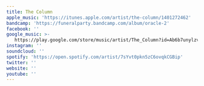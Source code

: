 ```yaml
---
title: The Column
apple_music: 'https://itunes.apple.com/artist/the-column/1401272462'
bandcamp: 'https://funeralparty.bandcamp.com/album/oracle-2'
facebook: ''
google_music: >-
   https://play.google.com/store/music/artist/The_Column?id=Ab6b7unylzvpmi7bucqxghhdz2y
instagram: ''
soundcloud: ''
spotify: 'https://open.spotify.com/artist/7sYvt0pkn5zC6ovqkCGBip'
twitter: ''
website: ''
youtube: ''
---
```


